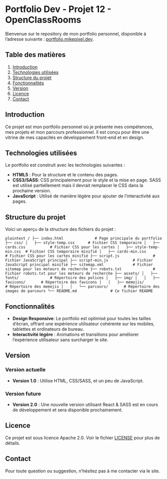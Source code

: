 # Portfolio Dev - Projet 12 - OpenClassRooms

Bienvenue sur le repository de mon portfolio personnel, disponible à l’adresse suivante : [portfolio.mikepixel.dev](https://portfolio.mikepixel.dev/).

## Table des matières

1. [Introduction](#introduction)
2. [Technologies utilisées](#technologies-utilisées)
3. [Structure du projet](#structure-du-projet)
4. [Fonctionnalités](#fonctionnalités)
5. [Version](#version)
6. [Licence](#licence)
7. [Contact](#contact)

## Introduction

Ce projet est mon portfolio personnel où je présente mes compétences, mes projets et mon parcours professionnel. Il est conçu pour être une vitrine de mes capacités en développement front-end et en design.

## Technologies utilisées

Le portfolio est construit avec les technologies suivantes :

- **HTML5** : Pour la structure et le contenu des pages.
- **CSS3/SASS**: CSS principalement pour le style et la mise en page. SASS est utilisé partiellement mais il devrait remplacer le CSS dans la prochaine version.
- **JavaScript** : Utilisé de manière légère pour ajouter de l’interactivité aux pages.

## Structure du projet

Voici un aperçu de la structure des fichiers du projet :

`plaintext
/
├── index.html              # Page principale du portfolio
├── css/
│   ├── style-temp.css      # Fichier CSS temporaire
│   ├── cards.css           # Fichier CSS pour les cartes
│   ├── style-temp-min.css  # Fichier CSS temporaire minifié
│   ├── cards-min.css       # Fichier CSS pour les cartes minifié
├── script.js               # Fichier JavaScript principal
├── script-min.js           # Fichier JavaScript principal minifié
├── sitemap.xml             # Fichier sitemap pour les moteurs de recherche
├── robots.txt              # Fichier robots.txt pour les moteurs de recherche
├── assets/
│   ├── fonts/              # Répertoire des polices
│   ├── img/
│   │   ├── favicons/       # Répertoire des favicons
│   │   ├── memojis/        # Répertoire des memojis
│   │   └── parcours/       # Répertoire des images de parcours
└── README.md               # Ce fichier README
`

## Fonctionnalités

- **Design Responsive**: Le portfolio est optimisé pour toutes les tailles d’écran, offrant une expérience utilisateur cohérente sur les mobiles, tablettes et ordinateurs de bureau.
- **Interactivité légère** : Animations et transitions pour améliorer l’expérience utilisateur sans surcharger le site.

## Version

### Version actuelle

- **Version 1.0** : Utilise HTML, CSS/SASS, et un peu de JavaScript.

### Version future

- **Version 2.0** : Une nouvelle version utilisant React & SASS est en cours de développement et sera disponible prochainement.

## Licence

Ce projet est sous licence Apache 2.0. Voir le fichier [LICENSE](LICENSE.md) pour plus de détails.

## Contact

Pour toute question ou suggestion, n’hésitez pas à me contacter via le site.
